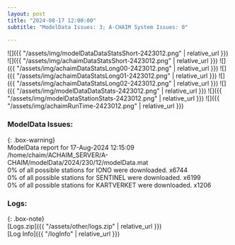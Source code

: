 ```yaml
---
layout: post
title: "2024-08-17 12:00:00"
subtitle: "ModelData Issues: 3; A-CHAIM System Issues: 0"

---
```


![]({{ "/assets/img/modelDataDataStatsShort-2423012.png" | relative_url }})
![]({{ "/assets/img/achaimDataStatsShort-2423012.png" | relative_url }})
![]({{ "/assets/img/achaimDataStatsLong00-2423012.png" | relative_url }})
![]({{ "/assets/img/achaimDataStatsLong01-2423012.png" | relative_url }})
![]({{ "/assets/img/achaimDataStatsLong02-2423012.png" | relative_url }})
![]({{ "/assets/img/modelDataDataStats-2423012.png" | relative_url }})
![]({{ "/assets/img/modelDataStationStats-2423012.png" | relative_url }})
![]({{ "/assets/img/achaimRunTime-2423012.png" | relative_url }})


### ModelData Issues:  
  
{: .box-warning}  
 ModelData report for 17-Aug-2024 12:15:09   
 /home/chaim/ACHAIM_SERVER/A-CHAIM/modelData/2024/230/12/modelData.mat   
 0% of all possible stations for IONO were downloaded. x6744   
 0% of all possible stations for SENTINEL were downloaded. x6199   
 0% of all possible stations for KARTVERKET were downloaded. x1206   
  


### Logs:  
  
{: .box-note}  
[Logs.zip]({{ "/assets/other/logs.zip" | relative_url }})  
[Log Info]({{ "/logInfo" | relative_url }})  
